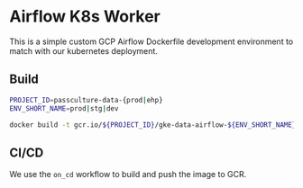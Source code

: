 # Airflow K8s Worker

This is a simple custom GCP Airflow Dockerfile development environment to match with our kubernetes deployment.

## Build
```bash
PROJECT_ID=passculture-data-{prod|ehp}
ENV_SHORT_NAME=prod|stg|dev

docker build -t gcr.io/${PROJECT_ID}/gke-data-airflow-${ENV_SHORT_NAME}:latest -f Dockerfile.k8s-worker .
```

## CI/CD

We use the `on_cd` workflow to build and push the image to GCR.
